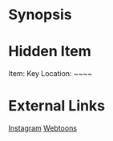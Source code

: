 # Synopsis


# Hidden Item
Item: Key
Location: ~~~~

# External Links
[Instagram](https://www.instagram.com/p/B43pxw2DMrN/)
[Webtoons]()